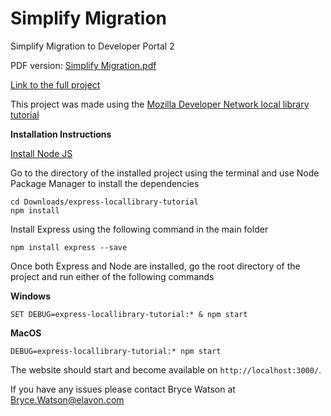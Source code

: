 # Simplify Migration
Simplify Migration to Developer Portal 2

PDF version: [Simplify Migration.pdf](https://github.com/TheBryceIsRight/HTML_Tables/blob/master/Simplify%20Migration.pdf)

[Link to the full project](https://github.com/TheBryceIsRight/HTML_Tables/blob/master/express-locallibrary-tutorial.zip)

This project was made using the [Mozilla Developer Network local library tutorial](https://developer.mozilla.org/en-US/docs/Learn/Server-side/Express_Nodejs/Tutorial_local_library_website)


**Installation Instructions**

[Install Node JS](https://nodejs.org/en/)

Go to the directory of the installed project using the terminal and use Node Package Manager to install the dependencies
```
cd Downloads/express-locallibrary-tutorial
npm install
```
Install Express using the following command in the main folder
```
npm install express --save
```
Once both Express and Node are installed, go the root directory of the project and run either of the following commands

**Windows**
```
SET DEBUG=express-locallibrary-tutorial:* & npm start
```
**MacOS**
```
DEBUG=express-locallibrary-tutorial:* npm start
```
The website should start and become available on ```http://localhost:3000/```. 

If you have any issues please contact Bryce Watson at Bryce.Watson@elavon.com
